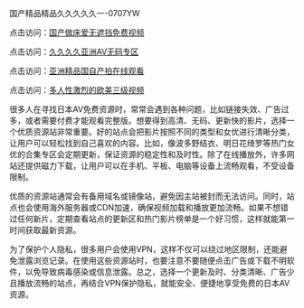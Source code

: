 国产精品精品久久久久久一-0707YW

点击访问：<a href="https://gsd-agv.pages.dev/">国产做床爱无遮挡免费视频</a>

点击访问：<a href="https://gda-c7m.pages.dev/">久久久久亚洲AV无码专区</a>

点击访问：<a href="https://tfda.pages.dev/">亚洲精品国自产拍在线观看</a>

点击访问：<a href="https://bsdf-5f5.pages.dev/">多人性激烈的欧美三级视频</a>

很多人在寻找日本AV免费资源时，常常会遇到各种问题，比如链接失效、广告过多，或者需要付费才能观看完整版。想要得到高清、无码、更新快的影片，选择一个优质资源站非常重要。好的站点会把影片按照不同的类型和女优进行清晰分类，让用户可以轻松找到自己喜欢的内容。比如，像波多野结衣、明日花绮罗等热门女优的合集专区会定期更新，保证资源的稳定性和及时性。除了在线播放外，许多网站还提供磁力下载，让用户可以在手机、平板、电脑等设备上流畅观看，不受设备限制。

优质的资源站通常会有备用域名或镜像站，避免因主站被封而无法访问。同时，站点也会使用海外服务器或CDN加速，确保视频加载和播放更加流畅。如果不想错过任何新片，定期查看站点的更新区和热门影片榜单是一个好习惯，这样就能第一时间获取最新资源。

为了保护个人隐私，很多用户会使用VPN，这样不仅可以绕过地区限制，还能避免泄露浏览记录。在使用这些资源站时，也要注意不要随便点击广告或下载不明软件，以免导致病毒感染或信息泄露。总之，选择一个更新及时、分类清晰、广告少且播放流畅的站点，再结合VPN保护隐私，就能安全、便捷地享受免费的日本AV资源。

<span style="display:none;">[Canonical link](）</span>
